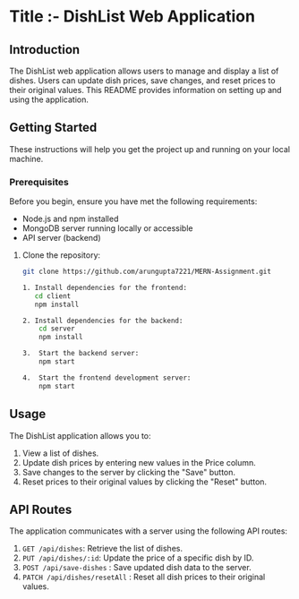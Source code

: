 # Title :- DishList Web Application

## Introduction

The DishList web application allows users to manage and display a list of dishes. Users can update dish prices, save changes, and reset prices to their original values. This README provides information on setting up and using the application.

## Getting Started

These instructions will help you get the project up and running on your local machine.

### Prerequisites

Before you begin, ensure you have met the following requirements:

- Node.js and npm installed
- MongoDB server running locally or accessible
- API server (backend)

1. Clone the repository:

   ```bash
   git clone https://github.com/arungupta7221/MERN-Assignment.git

   1. Install dependencies for the frontend:
      cd client
      npm install

   2. Install dependencies for the backend:
       cd server
       npm install

   3.  Start the backend server:
       npm start

   4.  Start the frontend development server:
       npm start
   ```

## Usage

The DishList application allows you to:

1. View a list of dishes.
2. Update dish prices by entering new values in the Price column.
3. Save changes to the server by clicking the "Save" button.
4. Reset prices to their original values by clicking the "Reset" button.

## API Routes

The application communicates with a server using the following API routes:

1. `GET /api/dishes`: Retrieve the list of dishes.
2. `PUT /api/dishes/:id`: Update the price of a specific dish by ID.
3. `POST /api/save-dishes` : Save updated dish data to the server.
4. `PATCH /api/dishes/resetAll` : Reset all dish prices to their original values.
